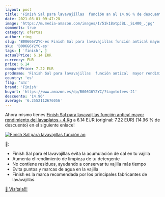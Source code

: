 ```yaml
---
layout: post
title: 'Finish Sal para lavavajillas  función an al 14.96 % de descuento'
date: 2021-03-01 09:47:28
image: 'https://m.media-amazon.com/images/I/51k1BotpJBL._SL400_.jpg'
comments: true
category: ofertas
author: ring
slug: 'B006G6Y2YC-es Finish Sal para lavavajillas función antical mayor...'
sku: 'B006G6Y2YC-es'
tags: [ 'finish', ]
actualPrice: 6.14 EUR
currency: EUR
price: 6.14
comparePrice: 7.22 EUR
prodname: 'Finish Sal para lavavajillas  función antical  mayor rendimiento del lavaplatos - 4 Kg'
country: 'es'
flag: '🇪🇸'
brand: 'Finish'
buyurl: 'https://www.amazon.es/dp/B006G6Y2YC/?tag=tolees-21'
descuento: '14.96'
average: '6.2552112676056'
---
```


Ahora mismo tienes [Finish Sal para lavavajillas  función antical  mayor rendimiento del lavaplatos - 4 Kg](https://www.amazon.es/dp/B006G6Y2YC/?tag=tolees-21) a 6.14 EUR (original: 7.22 EUR) (14.96 %  de descuento) en el siguiente enlace!

[![Finish Sal para lavavajillas  función an](https://m.media-amazon.com/images/I/51k1BotpJBL._SL400_.jpg)](https://www.amazon.es/dp/B006G6Y2YC/?tag=tolees-21)

🔎:

- Finish Sal para el lavavajillas evita la acumulación de cal en tu vajilla
- Aumenta el rendimiento de limpieza de tu detergente
- No contiene residuos, ayudando a conservar tu vajilla más tiempo
- Evita puntos y marcas de agua en la vajilla
- Finish es la marca recomendada por los principales fabricantes de lavavajillas

[🛒 Visítala!!!](https://www.amazon.es/dp/B006G6Y2YC/?tag=tolees-21)
